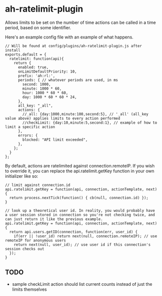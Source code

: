 # ah-ratelimit-plugin

Allows limits to be set on the number of time actions can be called in a time period, based on some identifier.

Here's an example config file with an example of what happens.

    // Will be found at config/plugins/ah-ratelimit-plugin.js after install
    exports.default = {
      ratelimit: function(api){
        return {
          enabled: true,
          onLimitDefaultPriority: 10,
          prefix: 'ah:rl:',
          periods: { // whatever periods are used, in ms
            second: 1000,
            minute: 1000 * 60,
            hour: 1000 * 60 * 60,
            day: 1000 * 60 * 60 * 24,
          },
          all_key: "_all",
          actions: {
            //_all: {day:1000,minute:100,second:5}, // '_all' (all_key value above) applies limits to every action performed
            //checkLimit: {day:10,minute:5,second:1}, // example of how to limit a specific action
          },
          errors: {
            blocked: "API limit exceeded",
          },
        };
      }
    };

By default, actions are ratelimited against connection.remoteIP.  If you wish to override it, you can replace the api.ratelimit.getKey function in your own initializer like so:

    // limit against connection.id
    api.ratelimit.getKey = function(api, connection, actionTemplate, next) {
      return process.nextTick(function() { cb(null, connection.id) });
    }
    
    // look up a theoretical user id. In reality, you would probably have a user session stored in connection so you're not checking twice, and can just return it like the previous example.
    api.ratelimit.getKey = function(api, connection, actionTemplate, next) {
      return api.users.getID(connection, function(err, user_id) {
        if(err || !user_id) return next(null, connection.remoteIP); // use remoteIP for anonymous users
        return next(null, user_id); // use user id if this connection's session checks out
      });
    }

## TODO

* sample checkLimit action should list current counts instead of just the limits themselves